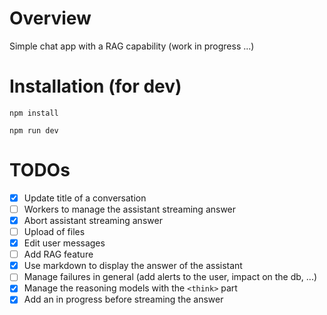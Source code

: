 # Overview

Simple chat app with a RAG capability (work in progress ...)


# Installation (for dev)

```console
npm install
```

```console
npm run dev
```

# TODOs

- [x] Update title of a conversation 
- [ ] Workers to manage the assistant streaming answer
- [x] Abort assistant streaming answer
- [ ] Upload of files
- [x] Edit user messages
- [ ] Add RAG feature
- [x] Use markdown to display the answer of the assistant
- [ ] Manage failures in general (add alerts to the user, impact on the db, ...)
- [x] Manage the reasoning models with the `<think>` part
- [x] Add an in progress before streaming the answer
